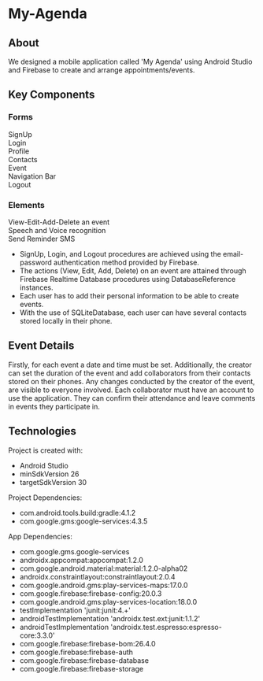 # My-Agenda

## About
We designed a mobile application called 'My Agenda' using Android Studio and Firebase to create and arrange appointments/events. 

## Key Components
### Forms
SignUp\
Login\
Profile\
Contacts\
Event\
Navigation Bar\
Logout

### Elements
View-Edit-Add-Delete an event\
Speech and Voice recognition\
Send Reminder SMS

* SignUp, Login, and Logout procedures are achieved using the email-password authentication method provided by Firebase.
* The actions (View, Edit, Add, Delete) on an event are attained through Firebase Realtime Database procedures using DatabaseReference instances.
* Each user has to add their personal information to be able to create events.
* With the use of SQLiteDatabase, each user can have several contacts stored locally in their phone.

## Event Details
Firstly, for each event a date and time must be set. Additionally, the creator can set the duration of the event and add collaborators from their contacts stored on their phones. Any changes conducted by the creator of the event, are visible to everyone involved. Each collaborator must have an account to use the application. They can confirm their attendance and leave comments in events they participate in. 

## Technologies
Project is created with:
* Android Studio
* minSdkVersion 26
* targetSdkVersion 30

Project Dependencies:
* com.android.tools.build:gradle:4.1.2
* com.google.gms:google-services:4.3.5

App Dependencies:
* com.google.gms.google-services
* androidx.appcompat:appcompat:1.2.0
* com.google.android.material:material:1.2.0-alpha02
* androidx.constraintlayout:constraintlayout:2.0.4
* com.google.android.gms:play-services-maps:17.0.0
* com.google.firebase:firebase-config:20.0.3
* com.google.android.gms:play-services-location:18.0.0
* testImplementation 'junit:junit:4.+'
* androidTestImplementation 'androidx.test.ext:junit:1.1.2'
* androidTestImplementation 'androidx.test.espresso:espresso-core:3.3.0'
* com.google.firebase:firebase-bom:26.4.0
* com.google.firebase:firebase-auth
* com.google.firebase:firebase-database
* com.google.firebase:firebase-storage
